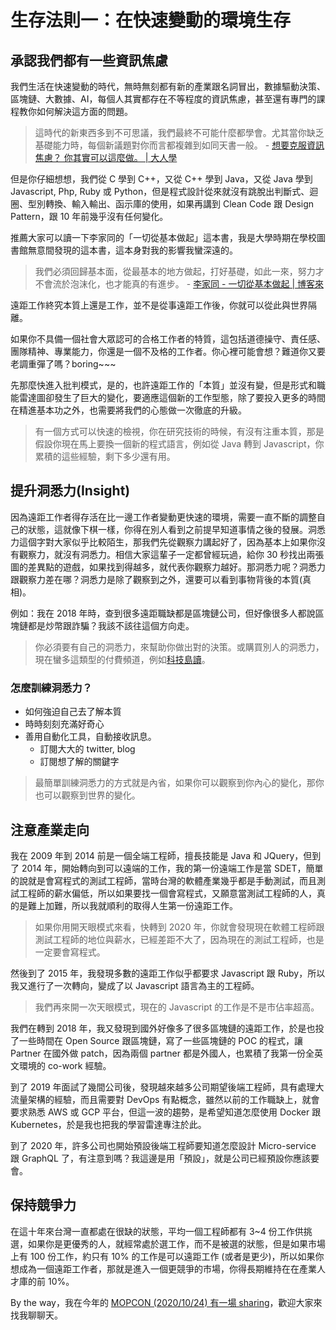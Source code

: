# 生存法則一：在快速變動的環境生存

## 承認我們都有一些資訊焦慮

我們生活在快速變動的時代，無時無刻都有新的產業跟名詞冒出，數據驅動決策、區塊鏈、大數據、AI，每個人其實都存在不等程度的資訊焦慮，甚至還有專門的課程教你如何解決這方面的問題。

> 這時代的新東西多到不可思議，我們最終不可能什麼都學會。尤其當你缺乏基礎能力時，每個新議題對你而言都複雜到如同天書一般。 - [想要克服資訊焦慮？ 你其實可以這麼做。 | 大人學](https://www.darencademy.com/article/view/id/16485)

但是你仔細想想，我們從 C 學到 C++，又從 C++ 學到 Java，又從 Java 學到 Javascript, Php, Ruby 或 Python，但是程式設計從來就沒有跳脫出判斷式、迴圈、型別轉換、輸入輸出、函示庫的使用，如果再講到 Clean Code 跟 Design Pattern，跟 10 年前幾乎沒有任何變化。

推薦大家可以讀一下李家同的「一切從基本做起」這本書，我是大學時期在學校圖書館無意間發現的這本書，這本身對我的影響我蠻深遠的。

> 我們必須回歸基本面，從最基本的地方做起，打好基礎，如此一來，努力才不會流於泡沫化，也才能真的有進步。 - [李家同 - 一切從基本做起 | 博客來](https://www.books.com.tw/products/0010253637)

遠距工作終究本質上還是工作，並不是從事遠距工作後，你就可以從此與世界隔離。

如果你不具備一個社會大眾認可的合格工作者的特質，這包括道德操守、責任感、團隊精神、專業能力，你還是一個不及格的工作者。你心裡可能會想？難道你又要老調重彈了嗎？boring~~~

先那麼快進入批判模式，是的，也許遠距工作的「本質」並沒有變，但是形式和職能雷達圖卻發生了巨大的變化，要適應這個新的工作型態，除了要投入更多的時間在精進基本功之外，也需要將我們的心態做一次徹底的升級。

> 有一個方式可以快速的檢視，你在研究技術的時候，有沒有注重本質，那是假設你現在馬上要換一個新的程式語言，例如從 Java 轉到 Javascript，你累積的這些經驗，剩下多少還有用。

## 提升洞悉力(Insight)

因為遠距工作者得存活在比一邊工作者變動更快速的環境，需要一直不斷的調整自己的狀態，這就像下棋一樣，你得在別人看到之前提早知道事情之後的發展。洞悉力這個字對大家似乎比較陌生，那我們先從觀察力講起好了，因為基本上如果你沒有觀察力，就沒有洞悉力。相信大家這輩子一定都曾經玩過，給你 30 秒找出兩張圖的差異點的遊戲，如果找到得越多，就代表你觀察力越好。那洞悉力呢？洞悉力跟觀察力差在哪？洞悉力是除了觀察到之外，還要可以看到事物背後的本質(真相)。

例如：我在 2018 年時，查到很多遠距職缺都是區塊鏈公司，但好像很多人都說區塊鏈都是炒幣跟詐騙？我該不該往這個方向走。

> 你必須要有自己的洞悉力，來幫助你做出對的決策。或購買別人的洞悉力，現在蠻多這類型的付費頻道，例如[科技島讀](https://daodu.tech/)。

### 怎麼訓練洞悉力？

- 如何強迫自己去了解本質
- 時時刻刻充滿好奇心
- 善用自動化工具，自動接收訊息。
  - 訂閱大大的 twitter, blog
  - 訂閱想了解的關鍵字

> 最簡單訓練洞悉力的方式就是內省，如果你可以觀察到你內心的變化，那你也可以觀察到世界的變化。

## 注意產業走向

我在 2009 年到 2014 前是一個全端工程師，擅長技能是 Java 和 JQuery，但到了 2014 年，開始轉向到可以遠端的工作，我的第一份遠端工作是當 SDET，簡單的說就是會寫程式的測試工程師，當時台灣的軟體產業幾乎都是手動測試，而且測試工程師的薪水偏低，所以如果要找一個會寫程式，又願意當測試工程師的人，真的是難上加難，所以我就順利的取得人生第一份遠距工作。

> 如果你用開天眼模式來看，快轉到 2020 年，你就會發現現在軟體工程師跟測試工程師的地位與薪水，已經差距不大了，因為現在的測試工程師，也是一定要會寫程式。

然後到了 2015 年，我發現多數的遠距工作似乎都要求 Javascript 跟 Ruby，所以我又進行了一次轉向，變成了以 Javascript 語言為主的工程師。

> 我們再來開一次天眼模式，現在的 Javascript 的工作是不是市佔率超高。

我們在轉到 2018 年，我又發現到國外好像多了很多區塊鏈的遠距工作，於是也投了一些時間在 Open Source 跟區塊鏈，寫了一些區塊鏈的 POC 的程式，讓 Partner 在國外做 patch，因為兩個 partner 都是外國人，也累積了我第一份全英文環境的 co-work 經驗。

到了 2019 年面試了幾間公司後，發現越來越多公司期望後端工程師，具有處理大流量架構的經驗，而且需要對 DevOps 有點概念，雖然以前的工作職缺上，就會要求熟悉 AWS 或 GCP 平台，但這一波的趨勢，是希望知道怎麼使用 Docker 跟 Kubernetes，於是我也把我的學習雷達專注於此。

到了 2020 年，許多公司也開始預設後端工程師要知道怎麼設計 Micro-service 跟 GraphQL 了，有注意到嗎？我這邊是用「預設」，就是公司已經預設你應該要會。

## 保持競爭力

在這十年來台灣一直都處在很缺的狀態，平均一個工程師都有 3~4 份工作供挑選，如果你是更優秀的人，就經常處於選工作，而不是被選的狀態，但是如果市場上有 100 份工作，約只有 10% 的工作是可以遠距工作 (或者是更少)，所以如果你想成為一個遠距工作者，那就是進入一個更競爭的市場，你得長期維持在在產業人才庫的前 10%。

By the way，我在今年的 [MOPCON (2020/10/24) 有一場 sharing](https://mopcon.org/2020/schedule/)，歡迎大家來找我聊聊天。 